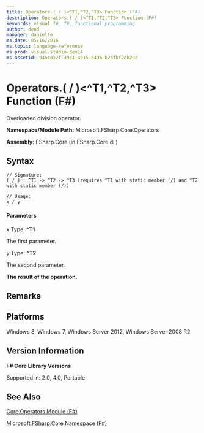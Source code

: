 ```yaml
---
title: Operators.( / )<^T1,^T2,^T3> Function (F#)
description: Operators.( / )<^T1,^T2,^T3> Function (F#)
keywords: visual f#, f#, functional programming
author: dend
manager: danielfe
ms.date: 05/16/2016
ms.topic: language-reference
ms.prod: visual-studio-dev14
ms.assetid: 945c812f-3931-4915-8436-b2afbf2db292 
---
```


# Operators.( / )<^T1,^T2,^T3> Function (F#)

Overloaded division operator.

**Namespace/Module Path:** Microsoft.FSharp.Core.Operators

**Assembly:** FSharp.Core (in FSharp.Core.dll)


## Syntax

```
// Signature:
( / ) : ^T1 -> ^T2 -> ^T3 (requires ^T1 with static member (/) and ^T2 with static member (/))

// Usage:
x / y
```

#### Parameters
*x*
Type: **^T1**


The first parameter.


*y*
Type: **^T2**


The second parameter.



**The result of the operation.**
## Remarks

## Platforms
Windows 8, Windows 7, Windows Server 2012, Windows Server 2008 R2


## Version Information
**F# Core Library Versions**

Supported in: 2.0, 4.0, Portable




## See Also
[Core.Operators Module &#40;F&#35;&#41;](Core.Operators-Module-%5BFSharp%5D.md)

[Microsoft.FSharp.Core Namespace &#40;F&#35;&#41;](Microsoft.FSharp.Core-Namespace-%5BFSharp%5D.md)

